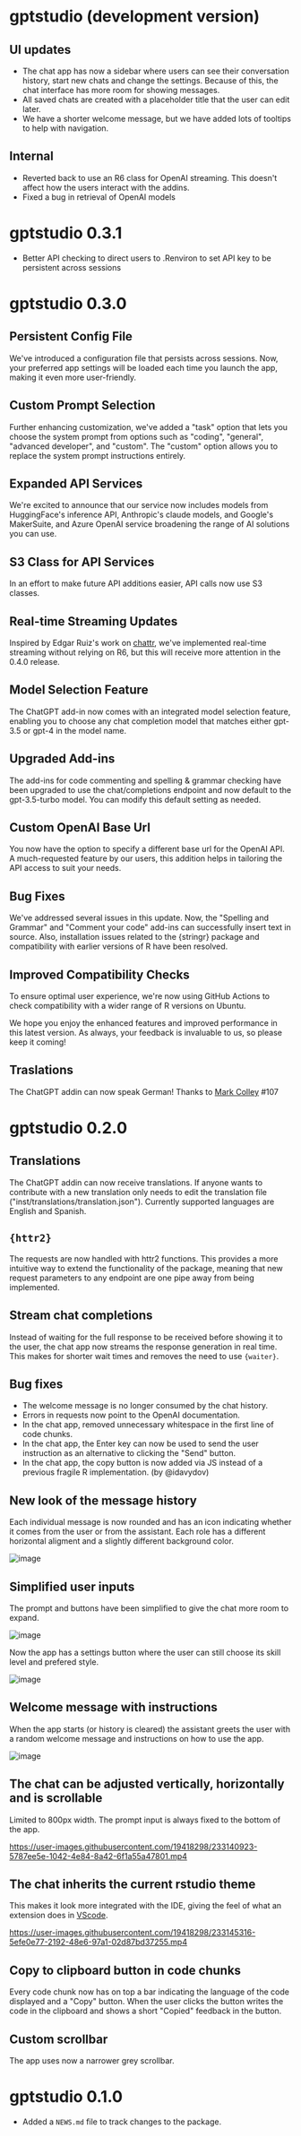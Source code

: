 # gptstudio (development version)

## UI updates

- The chat app has now a sidebar where users can see their conversation history, start new chats and change the settings. Because of this, the chat interface has more room for showing messages.
- All saved chats are created with a placeholder title that the user can edit later.
- We have a shorter welcome message, but we have added lots of tooltips to help with navigation.

## Internal

- Reverted back to use an R6 class for OpenAI streaming. This doesn't affect how the users interact with the addins.
- Fixed a bug in retrieval of OpenAI models

# gptstudio 0.3.1

* Better API checking to direct users to .Renviron to set API key to be persistent across sessions

# gptstudio 0.3.0

## Persistent Config File

We've introduced a configuration file that persists across sessions. Now, your preferred app settings will be loaded each time you launch the app, making it even more user-friendly.

## Custom Prompt Selection

Further enhancing customization, we've added a "task" option that lets you choose the system prompt from options such as "coding", "general", "advanced developer", and "custom". The "custom" option allows you to replace the system prompt instructions entirely.

## Expanded API Services

We're excited to announce that our service now includes models from HuggingFace's inference API, Anthropic's claude models, and Google's MakerSuite, and Azure OpenAI service broadening the range of AI solutions you can use.

## S3 Class for API Services

In an effort to make future API additions easier, API calls now use S3 classes.

## Real-time Streaming Updates

Inspired by Edgar Ruiz's work on [chattr](https://github.com/mlverse/chattr), we've implemented real-time streaming without relying on R6, but this will receive more attention in the 0.4.0 release.

## Model Selection Feature

The ChatGPT add-in now comes with an integrated model selection feature, enabling you to choose any chat completion model that matches either gpt-3.5 or gpt-4 in the model name.

## Upgraded Add-ins

The add-ins for code commenting and spelling & grammar checking have been upgraded to use the chat/completions endpoint and now default to the gpt-3.5-turbo model. You can modify this default setting as needed.

## Custom OpenAI Base Url

You now have the option to specify a different base url for the OpenAI API. A much-requested feature by our users, this addition helps in tailoring the API access to suit your needs.

## Bug Fixes

We've addressed several issues in this update. Now, the "Spelling and Grammar" and "Comment your code" add-ins can successfully insert text in source. Also, installation issues related to the {stringr} package and compatibility with earlier versions of R have been resolved.

## Improved Compatibility Checks

To ensure optimal user experience, we're now using GitHub Actions to check compatibility with a wider range of R versions on Ubuntu.

We hope you enjoy the enhanced features and improved performance in this latest version. As always, your feedback is invaluable to us, so please keep it coming!

## Traslations

The ChatGPT addin can now speak German! Thanks to [Mark Colley](https://github.com/M-Colley) #107

# gptstudio 0.2.0

## Translations

The ChatGPT addin can now receive translations. If anyone wants to contribute with a new translation only needs to edit the translation file ("inst/translations/translation.json"). Currently supported languages are English and Spanish. 

## `{httr2}`

The requests are now handled with httr2 functions. This provides a more intuitive way to extend the functionality of the package, meaning that new request parameters to any endpoint are one pipe away from being implemented.

## Stream chat completions

Instead of waiting for the full response to be received before showing it to the user, the chat app now streams the response generation in real time. This makes for shorter wait times and removes the need to use `{waiter}`.

## Bug fixes

- The welcome message is no longer consumed by the chat history.
- Errors in requests now point to the OpenAI documentation.
-   In the chat app, removed unnecessary whitespace in the first line of code chunks.
-   In the chat app, the Enter key can now be used to send the user instruction as an alternative to clicking the "Send" button.
-   In the chat app, the copy button is now added via JS instead of a previous fragile R implementation. (by @idavydov)

## New look of the message history

Each individual message is now rounded and has an icon indicating whether it comes from the user or from the assistant. Each role has a different horizontal aligment and a slightly different background color.

![image](https://user-images.githubusercontent.com/19418298/233134945-06311099-92c0-4f4f-b728-66eb37f67836.png)

## Simplified user inputs

The prompt and buttons have been simplified to give the chat more room to expand.

![image](https://user-images.githubusercontent.com/19418298/233137057-7d0991d8-ab56-4b7f-ae93-e88cba41e600.png)

Now the app has a settings button where the user can still choose its skill level and prefered style.

![image](https://user-images.githubusercontent.com/19418298/233137374-4593410a-3132-4c1a-a886-5fd4966cb7e5.png)

## Welcome message with instructions

When the app starts (or history is cleared) the assistant greets the user with a random welcome message and instructions on how to use the app.

![image](https://user-images.githubusercontent.com/19418298/233138306-675e8693-e44a-4266-a293-070460e39e36.png)

## The chat can be adjusted vertically, horizontally and is scrollable

Limited to 800px width. The prompt input is always fixed to the bottom of the app.

<https://user-images.githubusercontent.com/19418298/233140923-5787ee5e-1042-4e84-8a42-6f1a55a47801.mp4>

## The chat inherits the current rstudio theme

This makes it look more integrated with the IDE, giving the feel of what an extension does in [VScode](https://code.visualstudio.com/).

<https://user-images.githubusercontent.com/19418298/233145316-5efe0e77-2192-48e6-97a1-02d87bd37255.mp4>

## Copy to clipboard button in code chunks

Every code chunk now has on top a bar indicating the language of the code displayed and a "Copy" button. When the user clicks the button writes the code in the clipboard and shows a short "Copied" feedback in the button.

## Custom scrollbar

The app uses now a narrower grey scrollbar.

# gptstudio 0.1.0

-   Added a `NEWS.md` file to track changes to the package.
